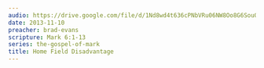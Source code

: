 ```yaml
---
audio: https://drive.google.com/file/d/1Nd8wd4t636cPNbVRu06NW8Oo8G6SouQU/view
date: 2013-11-10
preacher: brad-evans
scripture: Mark 6:1-13
series: the-gospel-of-mark
title: Home Field Disadvantage
---
```

